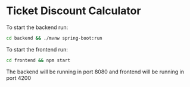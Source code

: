 # Ticket Discount Calculator

To start the backend run:
```Bash
cd backend && ./mvnw spring-boot:run
```

To start the frontend run:
```Bash
cd frontend && npm start
```

The backend will be running in port 8080 and frontend will be running in port 4200